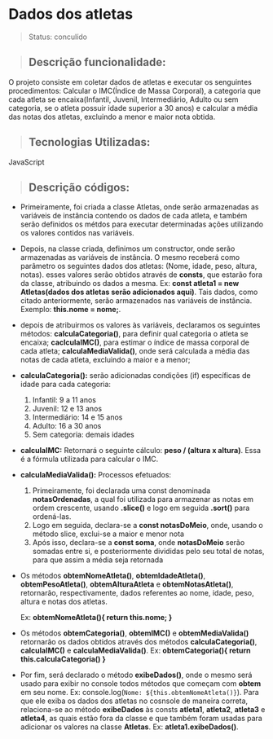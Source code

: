 <h1>Dados dos atletas</h1> 

> Status: conculído

> ## Descrição funcionalidade:
  O projeto consiste em coletar dados de atletas e executar os senguintes procedimentos:
  Calcular o IMC(Índice de Massa Corporal), a categoria que cada atleta se
  encaixa(Infantil, Juvenil, Intermediário, Adulto ou sem categoria, se o atleta possuir
  idade superior a 30 anos) e calcular a média das notas dos atletas, excluindo a menor e maior nota obtida.

  > ## Tecnologias Utilizadas:

  JavaScript

  > ## Descrição códigos:
 
  * Primeiramente, foi criada a classe Atletas, onde serão armazenadas as variáveis de instância contendo os dados
    de cada atleta, e também serão definidos os métdos para executar determinadas ações utilizando os valores contidos
    nas variáveis.
  * Depois, na classe criada, definimos um constructor, onde serão armazenadas as variáveis de instância. O mesmo
    receberá como parâmetro os seguintes dados dos atletas: (Nome, idade, peso, altura, notas). esses valores serão obtidos
    através de <b>consts</b>, que estarão fora da classe, atribuindo os dados a mesma. Ex: <b>const atleta1 = new Atletas(dados dos atletas serão adicionados aqui)</b>.
    Tais dados, como citado anteriormente, serão armazenados nas variáveis de instância. Exemplo: <b>this.nome = nome;</b>.
  * depois de atribuirmos os valores às variáveis, declaramos os seguintes métodos: <b>calculaCategoria()</b>, para definir qual categoria
    o atleta se encaixa; <b>caclculaIMC()</b>, para estimar o índice de massa corporal de cada atleta; <b>calculaMediaValida()</b>, onde será calculada
    a média das notas de cada atleta, excluindo a maior e a menor;
  * <b>calculaCategoria():</b> serão adicionadas condições (if) específicas de idade para cada categoria:
    
    <ol>
    <li>Infantil: 9 a 11 anos</li>
    <li>Juvenil: 12 e 13 anos</li>
    <li>Intermediário: 14 e 15 anos</li>
    <li>Adulto: 16 a 30 anos</li>
    <li>Sem categoria: demais idades</li>
    </ol>
    

* <b>calculaIMC:</b> Retornará o seguinte cálculo: <b>peso / (altura x altura)</b>. Essa é a fórmula utilizada para calcular o IMC.
* <b>calculaMediaValida():</b> Processos efetuados: 
  <ol>
    <li>Primeiramente, foi declarada uma const denominada <b>notasOrdenadas</b>, a qual foi utilizada para
  armazenar as notas em ordem crescente, usando <b>.slice()</b> e logo em seguida <b>.sort()</b> para ordená-las. </li>
    <li>Logo em seguida, declara-se a <b>const notasDoMeio</b>, onde, usando o método slice, exclui-se a maior e
    menor nota</li>
    <li>Após isso, declara-se a <b>const soma</b>, onde <b>notasDoMeio</b> serão somadas entre si, e posteriormente divididas pelo seu total 
    de notas, para que assim a média seja retornada</li>
  </ol>
* Os métodos <b>obtemNomeAtleta()</b>, <b>obtemIdadeAtleta()</b>, <b>obtemPesoAtleta()</b>, <b>obtemAlturaAtleta</b> e <b>obtemNotasAtleta()</b>, retornarão, respectivamente,
  dados referentes ao nome, idade, peso, altura e notas dos atletas.
  
  Ex: <b>obtemNomeAtleta(){
      return this.nome;
  }</b>

* Os métodos <b>obtemCategoria()</b>, <b>obtemIMC()</b> e <b>obtemMediaValida()</b> retornarão os dados obtidos através dos métodos <b>calculaCategoria()</b>, <b>calculaIMC()</b> e <b>calculaMediaValida()</b>.
  Ex: <b>obtemCategoria(){
    return this.calculaCategoria()
  }</b>

* Por fim, será declarado o método <b>exibeDados()</b>, onde o mesmo será usado para exibir no console todos métodos que começam com <b>obtem</b> em seu nome. 
 Ex: console.log(`Nome: ${this.obtemNomeAtleta()}`). Para que ele exiba os dados dos atletas no cosnsole de maneira correta, relaciona-se ao método <b>exibeDados</b>
  às consts <b>atleta1</b>, <b>atleta2</b>, <b>atleta3</b> e <b>atleta4</b>, as quais estão fora da classe e que também foram usadas para adicionar os valores na classe <b>Atletas</b>.
 Ex: <b>atleta1.exibeDados()</b>.
    
    
